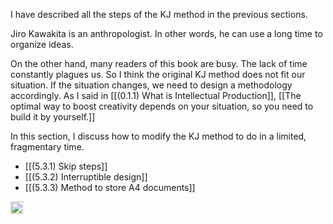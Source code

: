 
I have described all the steps of the KJ method in the previous sections.

Jiro Kawakita is an anthropologist. In other words, he can use a long time to organize ideas.

On the other hand, many readers of this book are busy. The lack of time constantly plagues us. So I think the original KJ method does not fit our situation. If the situation changes, we need to design a methodology accordingly. As I said in [[(0.1.1) What is Intellectual Production]], [[The optimal way to boost creativity depends on your situation, so you need to build it by yourself.]]

In this section, I discuss how to modify the KJ method to do in a limited, fragmentary time.

- [[(5.3.1) Skip steps]]
- [[(5.3.2) Interruptible design]]
- [[(5.3.3) Method to store A4 documents]]

<img src='https://scrapbox.io/api/pages/nishio/en/icon' alt='en.icon' height="19.5"/>